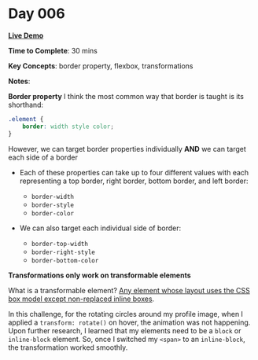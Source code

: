 # Day 006

**<a href="https://css100.aniqa.dev#day-006">Live Demo</a>**

**Time to Complete**: 30 mins

**Key Concepts**: border property, flexbox, transformations

**Notes**:

**Border property**
I think the most common way that border is taught is its shorthand:

```css
.element {
	border: width style color;
}
```

However, we can target border properties individually **AND** we can target each side of a border

- Each of these properties can take up to four different values with each representing a top border, right border, bottom border, and left border:

  - `border-width`
  - `border-style`
  - `border-color`

- We can also target each individual side of border:
  - `border-top-width`
  - `border-right-style`
  - `border-bottom-color`

**Transformations only work on transformable elements**

What is a transformable element? <a href="https://drafts.csswg.org/css-transforms-1/#terminology">Any element whose layout uses the CSS box model except non-replaced inline boxes</a>.

In this challenge, for the rotating circles around my profile image, when I applied a `transform: rotate()` on hover, the animation was not happening. Upon further research, I learned that my elements need to be a `block` or `inline-block` element. So, once I switched my `<span>` to an `inline-block`, the transformation worked smoothly.
